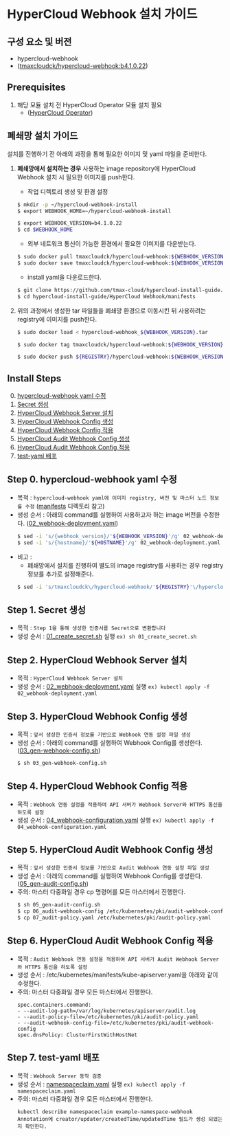 # HyperCloud Webhook 설치 가이드

## 구성 요소 및 버전
* hypercloud-webhook 
* ([tmaxcloudck/hypercloud-webhook:b4.1.0.22](https://hub.docker.com/layers/tmaxcloudck/hypercloud-webhook/b4.1.0.22/images/sha256-ba70e762c512fd42aa5a7aad6efe574e01cdbbcc99ab6f6c0484cb0dee4c0f9b?context=explore)) 

## Prerequisites
1. 해당 모듈 설치 전 HyperCloud Operator 모듈 설치 필요
    * ([HyperCloud Operator](https://github.com/tmax-cloud/hypercloud-install-guide/blob/master/HyperCloud%20Operator/README.md))

## 폐쇄망 설치 가이드
설치를 진행하기 전 아래의 과정을 통해 필요한 이미지 및 yaml 파일을 준비한다.
1. **폐쇄망에서 설치하는 경우** 사용하는 image repository에 HyperCloud Webhook 설치 시 필요한 이미지를 push한다. 

    * 작업 디렉토리 생성 및 환경 설정
    ```bash
    $ mkdir -p ~/hypercloud-webhook-install
    $ export WEBHOOK_HOME=~/hypercloud-webhook-install

    $ export WEBHOOK_VERSION=b4.1.0.22
    $ cd $WEBHOOK_HOME
    ```
    * 외부 네트워크 통신이 가능한 환경에서 필요한 이미지를 다운받는다.
    ```bash
    $ sudo docker pull tmaxcloudck/hypercloud-webhook:${WEBHOOK_VERSION}
    $ sudo docker save tmaxcloudck/hypercloud-webhook:${WEBHOOK_VERSION} > hypercloud-webhook_${WEBHOOK_VERSION}.tar
    ```
    * install yaml을 다운로드한다.
    ```bash
    $ git clone https://github.com/tmax-cloud/hypercloud-install-guide.git -b 4.1
    $ cd hypercloud-install-guide/HyperCloud Webhook/manifests
    ```
  
2. 위의 과정에서 생성한 tar 파일들을 폐쇄망 환경으로 이동시킨 뒤 사용하려는 registry에 이미지를 push한다.
    ```bash
    $ sudo docker load < hypercloud-webhook_${WEBHOOK_VERSION}.tar
    
    $ sudo docker tag tmaxcloudck/hypercloud-webhook:${WEBHOOK_VERSION} ${REGISTRY}/hypercloud-webhook:${WEBHOOK_VERSION}
    
    $ sudo docker push ${REGISTRY}/hypercloud-webhook:${WEBHOOK_VERSION}
    ```    

## Install Steps
0. [hypercloud-webhook yaml 수정](https://github.com/tmax-cloud/hypercloud-install-guide/tree/master/HyperCloud%20Webhook#step-0-hypercloud-webhook-yaml-%EC%88%98%EC%A0%95)
1. [Secret 생성](https://github.com/tmax-cloud/hypercloud-install-guide/tree/chosangwon93-patch-1/HyperCloud%20Webhook#step-1-secret-%EC%83%9D%EC%84%B1)
2. [HyperCloud Webhook Server 설치](https://github.com/tmax-cloud/hypercloud-install-guide/tree/chosangwon93-patch-1/HyperCloud%20Webhook#step-2-hypercloud-webhook-server-%EC%84%A4%EC%B9%98)
3. [HyperCloud Webhook Config 생성](https://github.com/tmax-cloud/hypercloud-install-guide/tree/chosangwon93-patch-1/HyperCloud%20Webhook#step-3-hypercloud-webhook-config-%EC%83%9D%EC%84%B1)
4. [HyperCloud Webhook Config 적용](https://github.com/tmax-cloud/hypercloud-install-guide/tree/chosangwon93-patch-1/HyperCloud%20Webhook#step-4-hypercloud-webhook-config-%EC%A0%81%EC%9A%A9)
5. [HyperCloud Audit Webhook Config 생성](https://github.com/tmax-cloud/hypercloud-install-guide/tree/chosangwon93-patch-1/HyperCloud%20Webhook#step-5-hypercloud-audit-webhook-config-%EC%83%9D%EC%84%B1)
6. [HyperCloud Audit Webhook Config 적용](https://github.com/tmax-cloud/hypercloud-install-guide/tree/chosangwon93-patch-1/HyperCloud%20Webhook#step-6-hypercloud-audit-webhook-config-%EC%A0%81%EC%9A%A9)
7. [test-yaml 배포](https://github.com/tmax-cloud/hypercloud-install-guide/tree/chosangwon93-patch-1/HyperCloud%20Webhook#step-7-test-yaml-%EB%B0%B0%ED%8F%AC)

## Step 0. hypercloud-webhook yaml 수정
* 목적 : `hypercloud-webhook yaml에 이미지 registry, 버전 및 마스터 노드 정보를 수정` ([manifests](manifests) 디렉토리 참고)
* 생성 순서 : 아래의 command를 실행하여 사용하고자 하는 image 버전을 수정한다. ([02_webhook-deployment.yaml](manifests/02_webhook-deployment.yaml))
    ```bash
    $ sed -i 's/{webhook_version}/'${WEBHOOK_VERSION}'/g' 02_webhook-deployment.yaml
    $ sed -i 's/{hostname}/'${HOSTNAME}'/g' 02_webhook-deployment.yaml
    ```
* 비고 :
    * 폐쇄망에서 설치를 진행하여 별도의 image registry를 사용하는 경우 registry 정보를 추가로 설정해준다.
	```bash
	$ sed -i 's/tmaxcloudck\/hypercloud-webhook/'${REGISTRY}'\/hypercloud-webhook/g' 02_webhook-deployment.yaml
	```

## Step 1. Secret 생성
* 목적 : `Step 1을 통해 생성한 인증서를 Secret으로 변환합니다`
* 생성 순서 : [01_create_secret.sh](manifests/01_create_secret.sh) 실행 `ex) sh 01_create_secret.sh`

## Step 2. HyperCloud Webhook Server 설치
* 목적 : `HyperCloud Webhook Server 설치`
* 생성 순서 : [02_webhook-deployment.yaml](manifests/02_webhook-deployment.yaml) 실행 `ex) kubectl apply -f 02_webhook-deployment.yaml`

## Step 3. HyperCloud Webhook Config 생성
* 목적 : `앞서 생성한 인증서 정보를 기반으로 Webhook 연동 설정 파일 생성`
* 생성 순서 : 아래의 command를 실행하여 Webhook Config를 생성한다. ([03_gen-webhook-config.sh](manifests/03_gen-webhook-config.sh))
    ```bash
    $ sh 03_gen-webhook-config.sh
    ```
	
## Step 4. HyperCloud Webhook Config 적용
* 목적 : `Webhook 연동 설정을 적용하여 API 서버가 Webhook Server와 HTTPS 통신을 하도록 설정`
* 생성 순서 : [04_webhook-configuration.yaml](manifests/04_webhook-configuration.yaml.template) 실행 `ex) kubectl apply -f 04_webhook-configuration.yaml`

## Step 5. HyperCloud Audit Webhook Config 생성
* 목적 : `앞서 생성한 인증서 정보를 기반으로 Audit Webhook 연동 설정 파일 생성`
* 생성 순서 : 아래의 command를 실행하여 Webhook Config를 생성한다. ([05_gen-audit-config.sh](manifests/05_gen-audit-config.sh))
* 주의: 마스터 다중화일 경우 cp 명령어를 모든 마스터에서 진행한다.
    ```bash
    $ sh 05_gen-audit-config.sh
	$ cp 06_audit-webhook-config /etc/kubernetes/pki/audit-webhook-config
	$ cp 07_audit-policy.yaml /etc/kubernetes/pki/audit-policy.yaml
    ```

## Step 6. HyperCloud Audit Webhook Config 적용
* 목적 : `Audit Webhook 연동 설정을 적용하여 API 서버가 Audit Webhook Server와 HTTPS 통신을 하도록 설정`
* 생성 순서 : /etc/kubernetes/manifests/kube-apiserver.yaml을 아래와 같이 수정한다.
* 주의: 마스터 다중화일 경우 모든 마스터에서 진행한다.
	```
	spec.containers.command:
	- --audit-log-path=/var/log/kubernetes/apiserver/audit.log
	- --audit-policy-file=/etc/kubernetes/pki/audit-policy.yaml
	- --audit-webhook-config-file=/etc/kubernetes/pki/audit-webhook-config
	spec.dnsPolicy: ClusterFirstWithHostNet

	```

## Step 7. test-yaml 배포
* 목적 : `Webhook Server 동작 검증`
* 생성 순서 : [namespaceclaim.yaml](manifests/test-yaml/namespaceclaim.yaml) 실행 `ex) kubectl apply -f namespaceclaim.yaml`
* 주의: 마스터 다중화일 경우 모든 마스터에서 진행한다.
	```
	kubectl describe namespaceclaim example-namespace-webhook
	Annotation에 creator/updater/createdTime/updatedTime 필드가 생성 되었는지 확인한다.

	```
